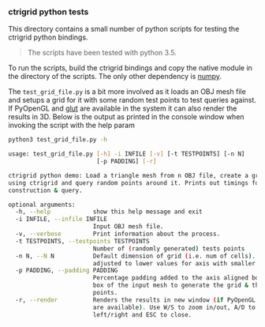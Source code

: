 ### ctrigrid python tests

This directory contains a small number of python scripts for testing the ctrigrid python bindings.

> The scripts have been tested with python 3.5.

To run the scripts, build the ctrigrid bindings and copy the native module in the directory of the scripts.
The only other dependency is [numpy](https://numpy.org/).

The `test_grid_file.py` is a bit more involved as it loads an OBJ mesh file and setups a grid for it with some random test points to test queries against. If PyOpenGL and [glut](http://freeglut.sourceforge.net/) are available in the system it can also render the results in 3D. Below is the output as printed in the console window when invoking the script with the help param

```bash
python3 test_grid_file.py -h

usage: test_grid_file.py [-h] -i INFILE [-v] [-t TESTPOINTS] [-n N]
                         [-p PADDING] [-r]

ctrigrid python demo: Load a triangle mesh from n OBJ file, create a grid
using ctrigrid and query random points around it. Prints out timings for grid
construction & query.

optional arguments:
  -h, --help            show this help message and exit
  -i INFILE, --infile INFILE
                        Input OBJ mesh file.
  -v, --verbose         Print information about the process.
  -t TESTPOINTS, --testpoints TESTPOINTS
                        Number of (randomly generated) tests points
  -n N, --N N           Default dimension of grid (i.e. num of cells). Will be
                        adjusted to lower values for axis with smaller extends
  -p PADDING, --padding PADDING
                        Percentage padding added to the axis aligned bounding
                        box of the input mesh to generate the grid & the test
                        points.
  -r, --render          Renders the results in new window (if PyOpenGL & glut
                        are available). Use W/S to zoom in/out, A/D to rotate
                        left/right and ESC to close.
```

